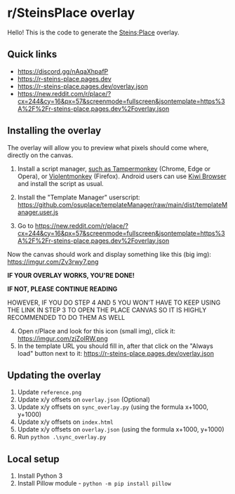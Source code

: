 # r/SteinsPlace overlay

Hello! This is the code to generate the [Steins;Place](https://discord.gg/nAqaXhpafP) overlay.

## Quick links

- https://discord.gg/nAqaXhpafP
- https://r-steins-place.pages.dev
- https://r-steins-place.pages.dev/overlay.json
- https://new.reddit.com/r/place/?cx=244&cy=16&px=57&screenmode=fullscreen&jsontemplate=https%3A%2F%2Fr-steins-place.pages.dev%2Foverlay.json

## Installing the overlay

The overlay will allow you to preview what pixels should come where, directly on the canvas.

1. Install a script manager, [such as Tampermonkey](https://tampermonkey.net/#download) (Chrome, Edge or Opera), or [Violentmonkey](https://addons.mozilla.org/en-US/firefox/addon/violentmonkey/) (Firefox). Android users can use [Kiwi Browser](https://play.google.com/store/apps/details?id=com.kiwibrowser.browser) and install the script as usual.

2. Install the "Template Manager" userscript: https://github.com/osuplace/templateManager/raw/main/dist/templateManager.user.js
3. Go to https://new.reddit.com/r/place/?cx=244&cy=16&px=57&screenmode=fullscreen&jsontemplate=https%3A%2F%2Fr-steins-place.pages.dev%2Foverlay.json

Now the canvas should work and display something like this (big img): https://imgur.com/Zv3rwy7.png

**IF YOUR OVERLAY WORKS, YOU'RE DONE!**

**IF NOT, PLEASE CONTINUE READING**

HOWEVER, IF YOU DO STEP 4 AND 5 YOU WON'T HAVE TO KEEP USING THE LINK IN STEP 3 TO OPEN THE PLACE CANVAS SO IT IS HIGHLY RECOMMENDED TO DO THEM AS WELL

4. Open r/Place and look for this icon (small img), click it: https://imgur.com/zjZoIRW.png
5. In the template URL you should fill in, after that click on the "Always load" button next to it: https://r-steins-place.pages.dev/overlay.json

## Updating the overlay

1. Update `reference.png`
2. Update x/y offsets on `overlay.json`
(Optional)
3. Update x/y offsets on `sync_overlay.py` (using the formula x+1000, y+1000)
4. Update x/y offsets on `index.html`
5. Update x/y offsets on `overlay.json` (using the formula x+1000, y+1000)
6. Run `python .\sync_overlay.py`

## Local setup

1. Install Python 3
2. Install Pillow module - `python -m pip install pillow`

